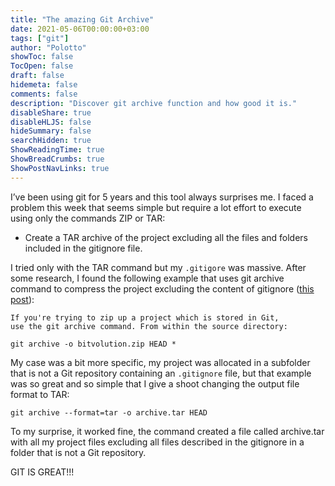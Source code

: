 ```yaml
---
title: "The amazing Git Archive"
date: 2021-05-06T00:00:00+03:00
tags: ["git"]
author: "Polotto"
showToc: false
TocOpen: false
draft: false
hidemeta: false
comments: false
description: "Discover git archive function and how good it is."
disableShare: true
disableHLJS: false
hideSummary: false
searchHidden: true
ShowReadingTime: true
ShowBreadCrumbs: true
ShowPostNavLinks: true
---
```


I’ve been using git for 5 years and this tool always surprises me.
I faced a problem this week that seems simple but require a lot effort to execute using only the commands ZIP or TAR:

* Create a TAR archive of the project excluding all the files and folders included in the gitignore file.

I tried only with the TAR command but my `.gitigore` was massive. After some research, I found the following example that uses git archive command to compress the project excluding the content of gitignore ([this post](https://askubuntu.com/a/87693/1127802)):

```text
If you're trying to zip up a project which is stored in Git, 
use the git archive command. From within the source directory:

git archive -o bitvolution.zip HEAD *
```

My case was a bit more specific, my project was allocated in a subfolder that is not a Git repository containing an `.gitignore` file, but that example was so great and so simple that I give a shoot changing the output file format to TAR:

`git archive --format=tar -o archive.tar HEAD`

To my surprise, it worked fine, the command created a file called archive.tar with all my project files excluding all files described in the gitignore in a folder that is not a Git repository.

GIT IS GREAT!!!